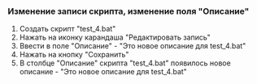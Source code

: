 ### Изменение записи скрипта, изменение поля "Описание"

1. Создать скрипт "test_4.bat"
1. Нажать на иконку карандаша "Редактировать запись"
1. Ввести в поле "Описание" - "Это новое описание для test_4.bat"
1. Нажать на кнопку "Сохранить"
1. В столбце "Описание" скрипта "test_4.bat" появилось новое описание - "Это новое описание для test_4.bat"
